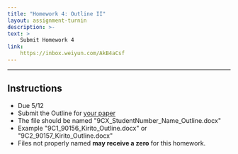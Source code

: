 ```yaml
---
title: "Homework 4: Outline II"
layout: assignment-turnin
description: >-
text: >
    Submit Homework 4
link: 
    https://inbox.weiyun.com/AkB4aCsf
---
```

---
## Instructions
- Due 5/12
- Submit the Outline for [your paper](/sks/9C-english/assignment3)
- The file should be named "9CX_StudentNumber_Name_Outline.docx"
- Example "9C1_90156_Kirito_Outline.docx" or "9C2_90157_Kirito_Outline.docx"
- Files not properly named **may receive a zero** for this homework. 

